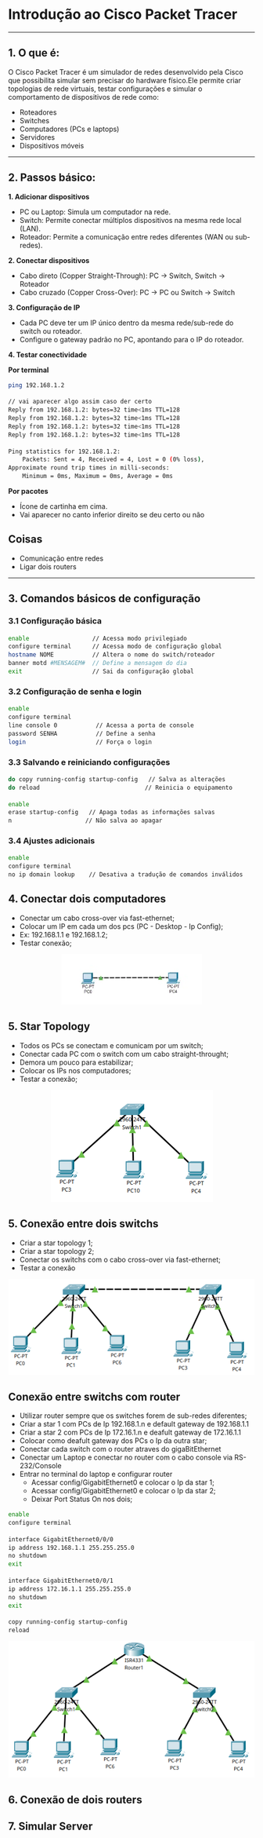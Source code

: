# Introdução ao Cisco Packet Tracer

--- 

## 1. O que é:

O Cisco Packet Tracer é um simulador de redes desenvolvido pela Cisco que possibilita simular sem precisar do hardware físico.Ele permite criar topologias de rede virtuais, testar configurações e simular o comportamento de dispositivos de rede como:

- Roteadores
- Switches
- Computadores (PCs e laptops)
- Servidores
- Dispositivos móveis

--- 

## 2. Passos básico:

**1. Adicionar dispositivos**

- PC ou Laptop: Simula um computador na rede.
- Switch: Permite conectar múltiplos dispositivos na mesma rede local (LAN).
- Roteador: Permite a comunicação entre redes diferentes (WAN ou sub-redes).

**2. Conectar dispositivos**

- Cabo direto (Copper Straight-Through): PC → Switch, Switch → Roteador
- Cabo cruzado (Copper Cross-Over): PC → PC ou Switch → Switch

**3. Configuração de IP**

- Cada PC deve ter um IP único dentro da mesma rede/sub-rede do switch ou roteador.
- Configure o gateway padrão no PC, apontando para o IP do roteador.

**4. Testar conectividade**

**Por terminal** 

```bash
ping 192.168.1.2   

// vai aparecer algo assim caso der certo
Reply from 192.168.1.2: bytes=32 time<1ms TTL=128
Reply from 192.168.1.2: bytes=32 time<1ms TTL=128
Reply from 192.168.1.2: bytes=32 time<1ms TTL=128
Reply from 192.168.1.2: bytes=32 time<1ms TTL=128

Ping statistics for 192.168.1.2:
    Packets: Sent = 4, Received = 4, Lost = 0 (0% loss),
Approximate round trip times in milli-seconds:
    Minimum = 0ms, Maximum = 0ms, Average = 0ms

```
**Por pacotes**
- Ícone de cartinha em cima.
- Vai aparecer no canto inferior direito se deu certo ou não

## Coisas
- Comunicação entre redes
- Ligar dois routers

--- 

## 3. Comandos básicos de configuração 

### 3.1 Configuração básica

```bash
enable                  // Acessa modo privilegiado
configure terminal      // Acessa modo de configuração global
hostname NOME           // Altera o nome do switch/roteador
banner motd #MENSAGEM#  // Define a mensagem do dia
exit                    // Sai da configuração global
```

### 3.2 Configuração de senha e login

```bash
enable
configure terminal
line console 0           // Acessa a porta de console
password SENHA           // Define a senha
login                    // Força o login
```

### 3.3 Salvando e reiniciando configurações

```bash
do copy running-config startup-config   // Salva as alterações
do reload                              // Reinicia o equipamento

enable
erase startup-config   // Apaga todas as informações salvas
n                     // Não salva ao apagar
```

### 3.4 Ajustes adicionais

```bash
enable
configure terminal
no ip domain lookup    // Desativa a tradução de comandos inválidos
```

## 4. Conectar dois computadores
- Conectar um cabo cross-over via fast-ethernet;
- Colocar um IP em cada um dos pcs (PC - Desktop - Ip Config);
- Ex: 192.168.1.1 e 192.168.1.2;
- Testar conexão;

<p align="center">
  <img src="../../../assets/pngs/46.png" alt="A">
</p>

## 5. Star Topology
- Todos os PCs se conectam e comunicam por um switch;
- Conectar cada PC com o switch com um cabo straight-throught;
- Demora um pouco para estabilizar;
- Colocar os IPs nos computadores;
- Testar a conexão;

<p align="center">
  <img src="../../../assets/pngs/47.png" alt="A">
</p>


## 5. Conexão entre dois switchs
- Criar a star topology 1;
- Criar a star topology 2;
- Conectar os switchs com o cabo cross-over via fast-ethernet;
- Testar a conexão

<p align="center">
  <img src="../../../assets/pngs/48.png" alt="A">
</p>

## Conexão entre switchs com router
- Utilizar router sempre que os switches forem de sub-redes diferentes;
- Criar a star 1 com PCs de Ip 192.168.1.n e default gateway de 192.168.1.1
- Criar a star 2 com PCs de Ip 172.16.1.n e deafult gateway de 172.16.1.1
- Colocar como deafult gateway dos PCs o Ip da outra star;
- Conectar cada switch com o router atraves do gigaBitEthernet
- Conectar um Laptop e conectar no router com o cabo console via RS-232/Console
- Entrar no terminal do laptop e configurar router
    - Acessar config/GigabitEthernet0 e colocar o Ip da star 1;
    - Acessar config/GigabitEthernet0 e colocar o Ip da star 2;
    - Deixar Port Status On nos dois;

``` bash
enable
configure terminal

interface GigabitEthernet0/0/0
ip address 192.168.1.1 255.255.255.0
no shutdown
exit

interface GigabitEthernet0/0/1
ip address 172.16.1.1 255.255.255.0
no shutdown
exit

copy running-config startup-config
reload
```

<p align="center">
  <img src="../../../assets/pngs/49.png" alt="A">
</p>


## 6. Conexão de dois routers

## 7. Simular Server
